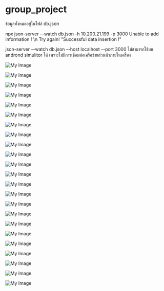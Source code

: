 # group_project

ข้อมูลทั้งหมดอยู่ในไฟล์ db.json


npx json-server --watch db.json -h 10.200.21.199 -p 3000
Unable to add information ! \n Try again!
"Successful data insertion !"



<!-- localhost running -->
json-server --watch db.json --host localhost --port 3000 
ไม่สามารถใช้บน andrond simulitor ได้ เพราะไม่มีการเชื่อมต่อเครือข่ายส่วนตัวภายในเครื่อง


<!-- รูปภาพตอนออกแบบ -->

![My Image](image_before_after/img_before/image.png)

![My Image](image_before_after/img_before/image2.png)

![My Image](image_before_after/img_before/image3.png)

![My Image](image_before_after/img_before/image4.png)

![My Image](image_before_after/img_before/image5.png)

![My Image](image_before_after/img_before/image6.png)

![My Image](image_before_after/img_before/image7.png)

![My Image](image_before_after/img_before/image8.png)

![My Image](image_before_after/img_before/image9.png)
<!-- --------------------------- -->

<!-- รูปภาพหลังจากเสร็จสิ้น -->
![My Image](image_before_after/img_after/image.png)

![My Image](image_before_after/img_after/image1.png)

![My Image](image_before_after/img_after/image2.png)

![My Image](image_before_after/img_after/image3.png)

![My Image](image_before_after/img_after/image4.png)

![My Image](image_before_after/img_after/image5.png)

![My Image](image_before_after/img_after/image6.png)

![My Image](image_before_after/img_after/image7.png)

![My Image](image_before_after/img_after/image8.png)

![My Image](image_before_after/img_after/image9.png)

![My Image](image_before_after/img_after/image10.png)

![My Image](image_before_after/img_after/image11.png)

![My Image](image_before_after/img_after/image12.png)

![My Image](image_before_after/img_after/image13.png)





<!-- --------------------------- -->